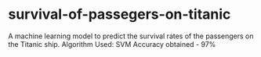# survival-of-passegers-on-titanic
A machine learning model to predict the survival rates of the passengers on the Titanic ship.
Algorithm Used: SVM
Accuracy obtained - 97%
